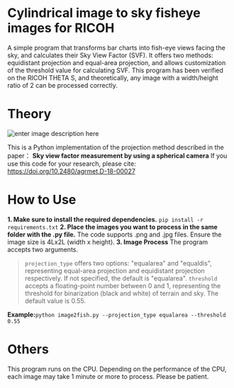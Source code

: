 ﻿
# Cylindrical image to sky fisheye images for RICOH

A simple program that transforms bar charts into fish-eye views facing the sky, and calculates their Sky View Factor (SVF). 
It offers two methods: equidistant projection and equal-area projection, and allows customization of the threshold value for calculating SVF.
 This program has been verified on the RICOH THETA S, and theoretically, any image with a width/height ratio of 2 can be processed correctly.

# Theory
![enter image description here](https://www.researchgate.net/publication/330767706/figure/fig4/AS:721301899591680@1548983182642/Transformation-from-a-cylindrical-equidistant-image-to-fisheye-images-of-equidistant.jpg)
  
This is a Python implementation of the projection method described in the paper：
**Sky view factor measurement by using a spherical camera**
If you use this code for your research, please cite:
https://doi.org/10.2480/agrmet.D-18-00027
# How to Use
**1. Make sure to install the required dependencies.**
`pip install -r requirements.txt`
**2. Place the images you want to process in the same folder with the .py file.**
The code supports .png and .jpg files. Ensure the image size is 4Lx2L (width x height).
**3. Image Process**
The program accepts two arguments.
>  `projection_type` offers two options: "equalarea" and "equaldis", representing equal-area projection and equidistant projection respectively. If not specified, the default is "equalarea". 
>  `threshold` accepts a floating-point number between 0 and 1, representing the threshold for binarization (black and white) of terrain and sky. The default value is 0.55.

**Example:**`python image2fish.py --projection_type equalarea --threshold 0.55`


# Others
This program runs on the CPU. Depending on the performance of the CPU, each image may take 1 minute or more to process. Please be patient.


